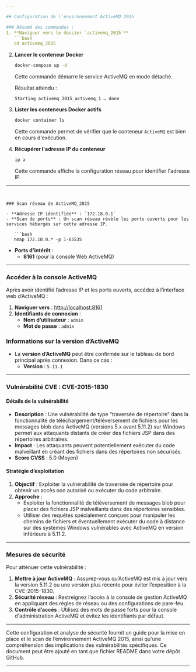 ```yaml
---

## Configuration de l'environnement ActiveMQ 2015

### Résumé des commandes :
1. **Naviguer vers le dossier `activemq_2015`**  
   ```bash
   cd activemq_2015
   ```

2. **Lancer le conteneur Docker**  
   ```bash
   docker-compose up -d
   ```
   Cette commande démarre le service ActiveMQ en mode détaché.

   Résultat attendu :
   ```
   Starting activemq_2015_activemq_1 … done
   ```

3. **Lister les conteneurs Docker actifs**  
   ```bash
   docker container ls
   ```
   Cette commande permet de vérifier que le conteneur `ActiveMQ` est bien en cours d'exécution.

4. **Récupérer l'adresse IP du conteneur**  
   ```bash
   ip a
   ```
   Cette commande affiche la configuration réseau pour identifier l'adresse IP.

---
```


### Scan réseau de ActiveMQ_2015

- **Adresse IP identifiée** : `172.18.0.1`
- **Scan de ports** : Un scan réseau révèle les ports ouverts pour les services hébergés sur cette adresse IP.

   ```bash
   nmap 172.18.0.* -p 1-65535
   ```
   - **Ports d'intérêt** :
     - **8161** (pour la console Web ActiveMQ)

---

### Accéder à la console ActiveMQ

Après avoir identifié l’adresse IP et les ports ouverts, accédez à l’interface web d’ActiveMQ :

1. **Naviguer vers** : [http://localhost:8161](http://localhost:8161)
2. **Identifiants de connexion** :
   - **Nom d’utilisateur** : `admin`
   - **Mot de passe** : `admin`

### Informations sur la version d’ActiveMQ

- La **version d’ActiveMQ** peut être confirmée sur le tableau de bord principal après connexion. Dans ce cas :
   - **Version** : `5.11.1`

---

### Vulnérabilité CVE : CVE-2015-1830

#### Détails de la vulnérabilité
- **Description** : Une vulnérabilité de type "traversée de répertoire" dans la fonctionnalité de téléchargement/téléversement de fichiers pour les messages blob dans ActiveMQ (versions 5.x avant 5.11.2) sur Windows permet aux attaquants distants de créer des fichiers JSP dans des répertoires arbitraires.
- **Impact** : Les attaquants peuvent potentiellement exécuter du code malveillant en créant des fichiers dans des répertoires non sécurisés.
- **Score CVSS** : 5.0 (Moyen)

#### Stratégie d’exploitation
1. **Objectif** : Exploiter la vulnérabilité de traversée de répertoire pour obtenir un accès non autorisé ou exécuter du code arbitraire.
2. **Approche** :
   - Exploiter la fonctionnalité de téléversement de messages blob pour placer des fichiers JSP malveillants dans des répertoires sensibles.
   - Utiliser des requêtes spécialement conçues pour manipuler les chemins de fichiers et éventuellement exécuter du code à distance sur des systèmes Windows vulnérables avec ActiveMQ en version inférieure à 5.11.2.

---

### Mesures de sécurité

Pour atténuer cette vulnérabilité :
1. **Mettre à jour ActiveMQ** : Assurez-vous qu’ActiveMQ est mis à jour vers la version 5.11.2 ou une version plus récente pour éviter l’exposition à la CVE-2015-1830.
2. **Sécurité réseau** : Restreignez l’accès à la console de gestion ActiveMQ en appliquant des règles de réseau ou des configurations de pare-feu.
3. **Contrôle d’accès** : Utilisez des mots de passe forts pour la console d'administration ActiveMQ et évitez les identifiants par défaut.

---

Cette configuration et analyse de sécurité fournit un guide pour la mise en place et le scan de l’environnement ActiveMQ 2015, ainsi qu'une compréhension des implications des vulnérabilités spécifiques. Ce document peut être ajouté en tant que fichier README dans votre dépôt GitHub.

---
